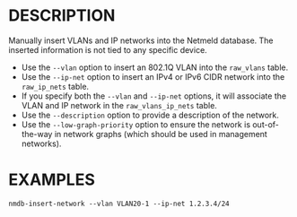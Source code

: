 DESCRIPTION
===========

Manually insert VLANs and IP networks into the Netmeld database.
The inserted information is not tied to any specific device.

* Use the `--vlan` option to insert an 802.1Q VLAN
into the `raw_vlans` table.
* Use the `--ip-net` option to insert an IPv4 or IPv6 CIDR network
into the `raw_ip_nets` table.
* If you specify both the `--vlan` and `--ip-net` options,
it will associate the VLAN and IP network
in the `raw_vlans_ip_nets` table.
* Use the `--description` option to provide a description of the network.
* Use the `--low-graph-priority` option to ensure the network is out-of-the-way in network graphs (which should be used in management networks).



EXAMPLES 
======== 
``` 
nmdb-insert-network --vlan VLAN20-1 --ip-net 1.2.3.4/24
```
